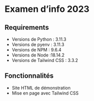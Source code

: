 # Examen d’info 2023
## Requirements
* Versions de Python : 3.11.3
* Versions de pyenv : 3.11.3
* Versions de NPM : 9.6.4
* Versions de Node :18.14.2 
* Versions de Tailwind CSS : 3.3.2
## Fonctionnalités
* Site HTML de démonstration
* Mise en page avec Tailwind CSS 

